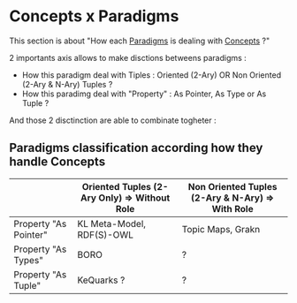 Concepts x Paradigms
==

This section is about "How each <a href="https://github.com/iPlumb3r/KeQuarks/tree/master/2_Paradigms">Paradigms</a> is dealing with <a href="https://github.com/iPlumb3r/KeQuarks/tree/master/1_Semantic">Concepts</a> ?"

2 importants axis allows to make disctions betweens paradigms :
* How this paradigm deal with Tiples : Oriented (2-Ary) OR Non Oriented (2-Ary & N-Ary) Tuples ?
* How this paradimg deal with "Property" : As Pointer, As Type or As Tuple ?

And those 2 disctinction are able to combinate togheter :

Paradigms classification according how they handle Concepts
-

<table>
    <thead>
        <tr>
            <th></th>
            <th>Oriented Tuples (2-Ary Only) => Without Role</th>
           <th>Non Oriented Tuples (2-Ary & N-Ary) => With Role</th>
        </tr>
    </thead>
    <tbody>
        <tr>
            <td>Property "As Pointer"</td>
            <td>KL Meta-Model, RDF(S)-OWL</td>
            <td>Topic Maps, Grakn</td>
        </tr>
        <tr>
            <td>Property "As Types"</td>
            <td>BORO</td>
            <td>?</td>
        </tr>
        <td>Property "As Tuple"</td>
            <td>KeQuarks ?</td>
            <td>?</td>
    </tbody>
</table>

